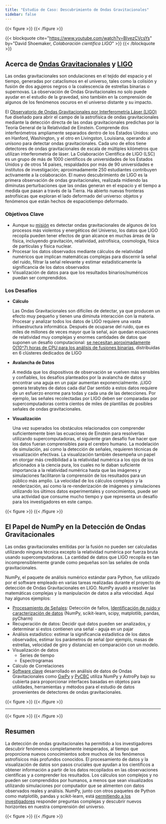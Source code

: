 ```yaml
---
title: "Estudio de Caso: Descubrimiento de Ondas Gravitacionales"
sidebar: false
---
```


{{< figure >}}
{{< /figure >}}

{{< blockquote
  cite="https://www.youtube.com/watch?v=BIvezCVcsYs"
  by="David Shoemaker, _Colaboración científica LIGO_" >}}
{{< /blockquote >}}

## Acerca de [Ondas Gravitacionales](https://www.nationalgeographic.com/news/2017/10/what-are-gravitational-waves-ligo-astronomy-science/) y [LIGO](https://www.ligo.caltech.edu)

Las ondas gravitacionales son ondulaciones en el tejido del espacio y el tiempo, generadas por
cataclismos en el universo, tales como la colisión y fusión de dos agujeros
negros o la coalescencia de estrellas binarias o supernovas. La observación de Ondas Gravitacionales no solo puede ayudar en el estudio de la gravedad, sino también en la comprensión de algunos de los fenómenos oscuros en el universo distante y su impacto.

El [Observatorio de Ondas Gravitacionales por Interferometría Láser (LIGO)](https://www.ligo.caltech.edu) fue diseñado para abrir el campo de la astrofísica de ondas gravitacionales mediante la detección directa de las ondas gravitacionales predichas por la Teoría General de la Relatividad de Einstein. Comprende dos interferómetros ampliamente separados dentro de los Estados Unidos: uno en Hanford, Washington, y el otro en Livingston, Louisiana, operando al unísono para detectar ondas gravitacionales. Cada uno de ellos tiene
detectores de ondas gravitacionales de escala de múltiples kilómetros que utilizan interferometría de láser.  La Colaboración Científica de LIGO (LSC) es un grupo de más de 1000 científicos de universidades de los Estados Unidos y de otros 14 países, respaldados por más de 90 universidades e institutos de investigación; aproximadamente 250 estudiantes contribuyen activamente a la colaboración. El nuevo descubrimiento de LIGO es la primera observación de ondas gravitacionales, realizada midiendo las diminutas perturbaciones que las ondas generan en el espacio y el tiempo a medida que pasan a través de la Tierra.  Ha abierto nuevas fronteras astrofísicas
que exploran el lado deformado del universo: objetos y fenómenos que están
hechos de espaciotiempo deformado.

### Objetivos Clave

- Aunque su [misión](https://www.ligo.caltech.edu/page/what-is-ligo) es detectar ondas gravitacionales de algunos de los procesos más violentos y energéticos del Universo, los datos que LIGO recopila pueden tener efectos de gran alcance en muchas áreas de la física, incluyendo gravitación, relatividad, astrofísica, cosmología, física de partículas y física nuclear.
- Procesar los datos observados mediante cálculos de relatividad numéricos que implican matemáticas complejas para discernir la señal del ruido, filtrar la señal relevante y estimar estadísticamente la significancia de los datos observados
- Visualización de datos para que los resultados binarios/numéricos puedan ser comprendidos.

### Los Desafíos

- **Cálculo**

  Las Ondas Gravitacionales son difíciles de detectar, ya que producen un efecto muy pequeño y tienen una diminuta interacción con la materia. Procesar y analizar todos los datos de LIGO requiere una vasta infraestructura informática. Después de ocuparse del ruido, que es miles de millones de veces mayor que la señal, aún quedan ecuaciones de relatividad muy complejas y enormes cantidades de datos que suponen un desafío computacional: [se necesitan aproximadamente O(10^7) horas de CPU para los análisis de fusiones binarias](https://youtu.be/7mcHknWWzNI), distribuidas en 6 clústeres dedicados de LIGO

- **Avalancha de Datos**

  A medida que los dispositivos de observación se vuelven más sensibles y confiables, los desafíos planteados por la avalancha de datos y encontrar una aguja en un pajar aumentan exponencialmente.
  ¡LIGO genera terabytes de datos cada día! Dar sentido a estos datos requiere de un esfuerzo enorme para todas y cada una de las detecciones. Por ejemplo, las señales recolectadas por LIGO deben ser comparadas por supercomputadoras contra cientos de miles de plantillas de posibles señales de ondas gravitacionales.

- **Visualización**

  Una vez superados los obstáculos relacionados con comprender suficientemente bien las ecuaciones de Einstein para resolverlas utilizando supercomputadoras, el siguiente gran desafío fue hacer que los datos fueran comprensibles para el cerebro humano. La modelación de simulación, así como la detección de señales, requieren técnicas de visualización efectivas.  La visualización también desempeña un papel en otorgar más credibilidad a la relatividad numérica a los ojos de los aficionados a la ciencia pura, los cuales no le daban suficiente importancia a la relatividad numérica hasta que las imágenes y simulaciones facilitaron la comprensión de los resultados para un público más amplio.
  La velocidad de los cálculos complejos y la renderización, así como la re-renderización de imágenes y simulaciones utilizando los últimos datos experimentales y conocimientos, puede ser una actividad que consume mucho tiempo y que representa un desafío para los investigadores en este campo.

{{< figure >}}
{{< /figure >}}

## El Papel de NumPy en la Detección de Ondas Gravitacionales

Las ondas gravitacionales emitidas por la fusión no pueden ser calculadas utilizando ninguna técnica excepto la relatividad numérica por fuerza bruta usando supercomputadoras.
La cantidad de datos que LIGO recopila es tan incomprensiblemente grande como pequeñas son las señales de onda
gravitacionales.

NumPy, el paquete de análisis numérico estándar para Python, fue utilizado por
el software empleado en varias tareas realizadas durante el proyecto de detección de Ondas Gravitacionales
en LIGO. NumPy ayudó a resolver las matemáticas complejas y la manipulación de datos a alta velocidad.  Aquí hay algunos ejemplos:

- [Procesamiento de Señales](https://www.uv.es/virgogroup/Denoising_ROF.html): Detección de fallos, [Identificación de ruido y caracterización de datos](https://ep2016.europython.eu/media/conference/slides/pyhton-in-gravitational-waves-research-communities.pdf) (NumPy, scikit-learn, scipy, matplotlib, pandas, pyCharm)
- Recuperación de datos: Decidir qué datos pueden ser analizados, y determinar si estos contienen una señal - aguja en un pajar
- Análisis estadístico: estimar la significancia estadística de los datos observados, estimar los parámetros de señal (por ejemplo, masas de estrellas, velocidad de giro y distancia) en comparación con un modelo.
- Visualización de datos
  - Series de tiempo
  - Espectrogramas
- Cálculo de Correlaciones
- [Software clave](https://github.com/lscsoft) desarrollado en análisis de datos de Ondas Gravitacionales como [GwPy](https://gwpy.github.io/docs/stable/overview.html) y [PyCBC](https://pycbc.org) utiliza NumPy y AstroPy bajo su cubierta para proporcionar interfaces basadas en objetos para utilidades, herramientas y métodos para el estudio de datos provenientes de detectores de ondas gravitacionales.

{{< figure >}}
{{< /figure >}}

----

{{< figure >}}
{{< /figure >}}

## Resumen

La detección de ondas gravitacionales ha permitido a los investigadores descubrir fenómenos completamente inesperados, al tiempo que proporciona nuevos conocimientos sobre muchos de los fenómenos astrofísicos más profundos conocidos. El procesamiento de datos y la visualización de datos son pasos cruciales que ayudan a los científicos a obtener información a partir de los datos recopilados en las observaciones científicas y a comprender los resultados. Los cálculos son complejos y
no pueden ser comprendidos por humanos, a menos que sean visualizados utilizando simulaciones
por computador que se alimenten con datos observados reales y análisis.  NumPy, junto con otros paquetes de Python como matplotlib, pandas y scikit-learn, está [permitiendo a los investigadores](https://www.gw-openscience.org/events/GW150914/) responder preguntas complejas y descubrir nuevos horizontes en nuestra comprensión del universo.

{{< figure >}}
{{< /figure >}}
